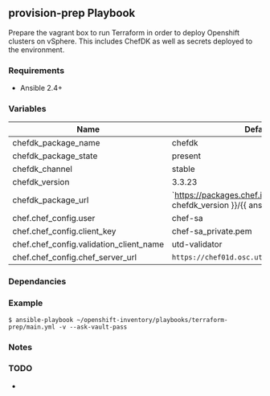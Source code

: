 ## provision-prep Playbook

Prepare the vagrant box to run Terraform in order to deploy Openshift clusters on vSphere. This includes ChefDK as well as secrets deployed to the environment.

### Requirements

- Ansible 2.4+

### Variables

| Name         | Default value                         |                                                          |
|--------------|---------------------------------------|----------------------------------------------------------|
| chefdk_package_name | chefdk | 
| chefdk_package_state | present |
| chefdk_channel | stable |
| chefdk_version | 3.3.23 |
| chefdk_package_url | `https://packages.chef.io/files/stable/chefdk/{{ chefdk_version }}/{{ ansible_distribution | lower | regex_replace('centos', 'el') }}/{{ ansible_distribution_major_version }}/chefdk-{{ chefdk_version }}-1.{{ ansible_distribution | lower | regex_replace('centos', 'el') }}{{ ansible_distribution_major_version }}.{{ ansible_machine }}.rpm` |
| chef.chef_config.user | chef-sa |
| chef.chef_config.client_key | chef-sa_private.pem |
| chef.chef_config.validation_client_name | utd-validator |
| chef.chef_config.chef_server_url | `https://chef01d.osc.utdlab.com/organizations/utd` |

### Dependancies

### Example

```
$ ansible-playbook ~/openshift-inventory/playbooks/terraform-prep/main.yml -v --ask-vault-pass
```

### Notes

### TODO
- 